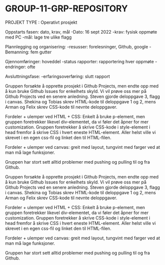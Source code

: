 # GROUP-11-GRP-REPOSITORY
PROJEKT TYPE : Operativt prosjekt

Oppstarts fasen: dato, krav, mål -Dato: 16 sept 2022 -krav: fysisk oppmøte med PC -mål: lage tre ulike flagg

Plannlegging og organisering: -resusser: forelesninger, Github, google -Bemanning: fem gutter

Gjennomføringer: hoveddel -status rapporter: rapportering hver oppmøte -endringer: ofte

Avsluttningsfase: -erfaringsoverføring: slutt rapport

Gruppen forsøkte å opprette prosjekt i Github Projects, men endte opp med å kun bruke Github Issues for enkelhets skyld. Vi vil prøve oss mer på Github Projects ved en senere anledning. Steven gjorde deloppgave 3, flagg i canvas. Shekina og Tobias skrev HTML-kode til deloppgave 1 og 2, mens Arman og Felix skrev CSS-kode til nevnte deloppgaver.

Fordeler + ulemper ved HTML + CSS: Enkelt å bruke p-element, men gruppen foretrekker likevel div-elementet, da vi føler det åpner for mer customization. Gruppen foretrekker å skrive CSS-kode i style-element i head fremfor å skrive CSS i hvert eneste HTML-element. Aller helst ville vi skrevet i en egen css-fil og linket den til HTML-filen.

Fordeler + ulemper ved canvas: greit med layout, tungvint med farger ved at man må lage funksjoner.

Gruppen har stort sett alltid problemer med pushing og pulling til og fra Github.

Gruppen forsøkte å opprette prosjekt i Github Projects, men endte opp med å kun bruke Github Issues for enkelhets skyld. Vi vil prøve oss mer på Github Projects ved en senere anledning.
Steven gjorde deloppgave 3, flagg i canvas. Shekina og Tobias skrev HTML-kode til deloppgave 1 og 2, mens Arman og Felix skrev CSS-kode til nevnte deloppgaver.

Fordeler + ulemper ved HTML + CSS: Enkelt å bruke p-element, men gruppen foretrekker likevel div-elementet, da vi føler det åpner for mer customization. Gruppen foretrekker å skrive CSS-kode i style-element i head fremfor å skrive CSS i hvert eneste HTML-element. Aller helst ville vi skrevet i en egen css-fil og linket den til HTML-filen.

Fordeler + ulemper ved canvas: greit med layout, tungvint med farger ved at man må lage funksjoner.

Gruppen har stort sett alltid problemer med pushing og pulling til og fra Github.
